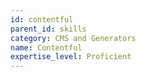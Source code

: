 ```yaml
---
id: contentful
parent_id: skills
category: CMS and Generators
name: Contentful
expertise_level: Proficient
---
```

